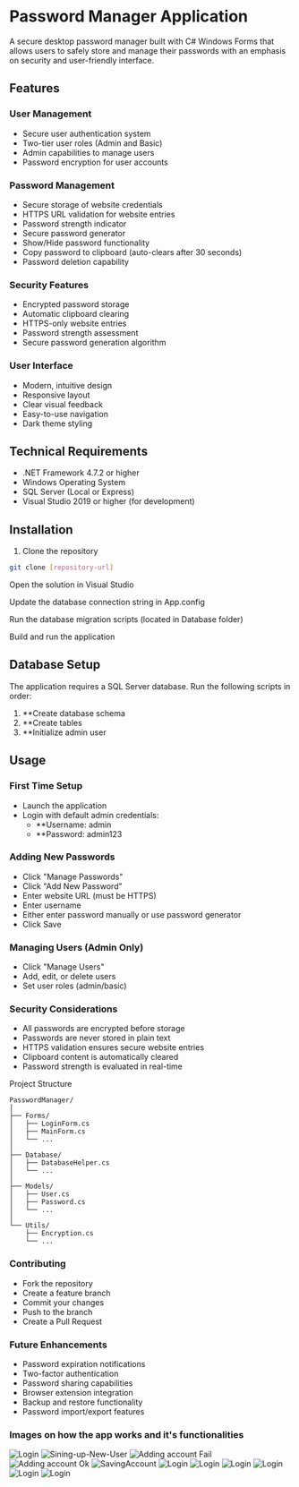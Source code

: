 # Password Manager Application

A secure desktop password manager built with C# Windows Forms that allows users to safely store and manage their passwords with an emphasis on security and user-friendly interface.

## Features

### User Management
- Secure user authentication system
- Two-tier user roles (Admin and Basic)
- Admin capabilities to manage users
- Password encryption for user accounts

### Password Management
- Secure storage of website credentials
- HTTPS URL validation for website entries
- Password strength indicator
- Secure password generator
- Show/Hide password functionality
- Copy password to clipboard (auto-clears after 30 seconds)
- Password deletion capability

### Security Features
- Encrypted password storage
- Automatic clipboard clearing
- HTTPS-only website entries
- Password strength assessment
- Secure password generation algorithm

### User Interface
- Modern, intuitive design
- Responsive layout
- Clear visual feedback
- Easy-to-use navigation
- Dark theme styling

## Technical Requirements

- .NET Framework 4.7.2 or higher
- Windows Operating System
- SQL Server (Local or Express)
- Visual Studio 2019 or higher (for development)

## Installation

1. Clone the repository
```bash
git clone [repository-url]
```
Open the solution in Visual Studio

Update the database connection string in App.config

Run the database migration scripts (located in Database folder)

Build and run the application

## Database Setup

The application requires a SQL Server database. Run the following scripts in order:

1. **Create database schema
2. **Create tables
3. **Initialize admin user

## Usage

### First Time Setup

- Launch the application
- Login with default admin credentials:
    - **Username: admin
    - **Password: admin123

### Adding New Passwords

- Click "Manage Passwords"
- Click "Add New Password"
- Enter website URL (must be HTTPS)
- Enter username
- Either enter password manually or use password generator
- Click Save

### Managing Users (Admin Only)
- Click "Manage Users"
- Add, edit, or delete users
- Set user roles (admin/basic)

### Security Considerations

- All passwords are encrypted before storage
- Passwords are never stored in plain text
- HTTPS validation ensures secure website entries
- Clipboard content is automatically cleared
- Password strength is evaluated in real-time

Project Structure
```
PasswordManager/
│
├── Forms/
│   ├── LoginForm.cs
│   ├── MainForm.cs
│   └── ...
│
├── Database/
│   ├── DatabaseHelper.cs
│   └── ...
│
├── Models/
│   ├── User.cs
│   ├── Password.cs
│   └── ...
│
└── Utils/
    ├── Encryption.cs
    └── ...
```
### Contributing
- Fork the repository
- Create a feature branch
- Commit your changes
- Push to the branch
- Create a Pull Request

### Future Enhancements
- Password expiration notifications
- Two-factor authentication
- Password sharing capabilities
- Browser extension integration
- Backup and restore functionality
- Password import/export features

### Images on how the app works and it's functionalities

![Login](projectimages/Login.png "Login")
![Sining-up-New-User](projectimages/Sign-up.png "Sign-up")
![Adding account Fail](projectimages/Sign-up-Fail.png "Adding account Fail")
![Adding account Ok](projectimages/Sign-up-Ok.png "Adding account Ok")
![SavingAccount](projectimages/SavingAccount1.png "Saving Account")
![Login](projectimages/Login.png "Login")
![Login](projectimages/Login.png "Login")
![Login](projectimages/Login.png "Login")
![Login](projectimages/Login.png "Login")
![Login](projectimages/Login.png "Login")
![Login](projectimages/Login.png "Login")


